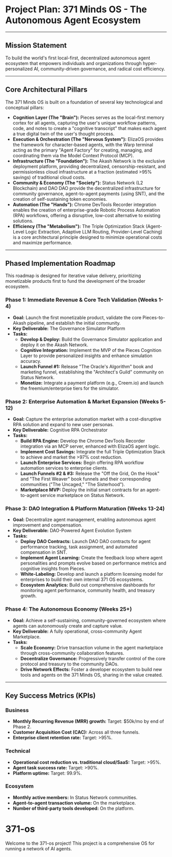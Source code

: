 # Project Plan: 371 Minds OS - The Autonomous Agent Ecosystem 

---   

## Mission Statement

To build the world's first local-first, decentralized autonomous agent ecosystem that empowers individuals and organizations through hyper-personalized AI, community-driven governance, and radical cost efficiency.

---

## Core Architectural Pillars

The 371 Minds OS is built on a foundation of several key technological and conceptual pillars:

- **Cognition Layer (The "Brain"):** Pieces serves as the local-first memory cortex for all agents, capturing the user's unique workflow patterns, code, and notes to create a "cognitive transcript" that makes each agent a true digital twin of the user's thought process.
- **Execution & Orchestration (The "Nervous System"):** ElizaOS provides the framework for character-based agents, with the Warp terminal acting as the primary "Agent Factory" for creating, managing, and coordinating them via the Model Context Protocol (MCP).
- **Infrastructure (The "Foundation"):** The Akash Network is the exclusive deployment platform, providing decentralized, censorship-resistant, and permissionless cloud infrastructure at a fraction (estimated >95% savings) of traditional cloud costs.
- **Community & Economy (The "Society"):** Status Network (L2 Blockchain) and DAO DAO provide the decentralized infrastructure for community governance, agent-to-agent payments (using SNT), and the creation of self-sustaining token economies.
- **Automation (The "Hands"):** Chrome DevTools Recorder integration enables the creation of enterprise-grade Robotic Process Automation (RPA) workflows, offering a disruptive, low-cost alternative to existing solutions.
- **Efficiency (The "Metabolism"):** The Triple Optimization Stack (Agent-Level Logic Extraction, Adaptive LLM Routing, Provider-Level Caching) is a core architectural principle designed to minimize operational costs and maximize performance.

---

## Phased Implementation Roadmap

This roadmap is designed for iterative value delivery, prioritizing monetizable products first to fund the development of the broader ecosystem.

### Phase 1: Immediate Revenue & Core Tech Validation (Weeks 1-4)

- **Goal:** Launch the first monetizable product, validate the core Pieces-to-Akash pipeline, and establish the initial community.
- **Key Deliverable:** The Governance Simulator Platform
- **Tasks:**
  - **Develop & Deploy:** Build the Governance Simulator application and deploy it on the Akash Network.
  - **Cognitive Integration:** Implement the MVP of the Pieces Cognition Layer to provide personalized insights and enhance simulation accuracy.
  - **Launch Funnel #1:** Release "The Oracle's Algorithm" book and marketing funnel, establishing the "Architect's Guild" community on Status Network.
  - **Monetize:** Integrate a payment platform (e.g., Creem.io) and launch the freemium/enterprise tiers for the simulator.

### Phase 2: Enterprise Automation & Market Expansion (Weeks 5-12)

- **Goal:** Capture the enterprise automation market with a cost-disruptive RPA solution and expand to new user personas.
- **Key Deliverable:** Cognitive RPA Orchestrator
- **Tasks:**
  - **Build RPA Engine:** Develop the Chrome DevTools Recorder integration via an MCP server, enhanced with ElizaOS agent logic.
  - **Implement Cost Savings:** Integrate the full Triple Optimization Stack to achieve and market the >97% cost reduction.
  - **Launch Enterprise Services:** Begin offering RPA workflow automation services to enterprise clients.
  - **Launch Funnels #2 & #3:** Release the "Off the Grid, On the Hook" and "The First Weaver" book funnels and their corresponding communities ("The Uncaged," "The Sisterhood").
  - **Marketplace MVP:** Deploy the initial smart contracts for an agent-to-agent service marketplace on Status Network.

### Phase 3: DAO Integration & Platform Maturation (Weeks 13-24)

- **Goal:** Decentralize agent management, enabling autonomous agent improvement and compensation.
- **Key Deliverable:** DAO-Powered Agent Evolution System
- **Tasks:**
  - **Deploy DAO Contracts:** Launch DAO DAO contracts for agent performance tracking, task assignment, and automated compensation in SNT.
  - **Implement Agent Learning:** Create the feedback loop where agent personalities and prompts evolve based on performance metrics and cognitive insights from Pieces.
  - **White-Labeling:** Develop and launch a platform licensing model for enterprises to build their own internal 371 OS ecosystems.
  - **Ecosystem Analytics:** Build out comprehensive dashboards for monitoring agent performance, community health, and treasury growth.

### Phase 4: The Autonomous Economy (Weeks 25+)

- **Goal:** Achieve a self-sustaining, community-governed ecosystem where agents can autonomously create and capture value.
- **Key Deliverable:** A fully operational, cross-community Agent Marketplace.
- **Tasks:**
  - **Scale Economy:** Drive transaction volume in the agent marketplace through cross-community collaboration features.
  - **Decentralize Governance:** Progressively transfer control of the core protocol and treasury to the community DAOs.
  - **Drive Network Effects:** Foster a developer ecosystem to build new tools and agents on the 371 Minds OS, sharing in the value created.

---

## Key Success Metrics (KPIs)

### Business

- **Monthly Recurring Revenue (MRR) growth:** Target: $50k/mo by end of Phase 2.
- **Customer Acquisition Cost (CAC):** Across all three funnels.
- **Enterprise client retention rate:** Target: >95%.

### Technical

- **Operational cost reduction vs. traditional cloud/SaaS:** Target: >95%.
- **Agent task success rate:** Target: >90%.
- **Platform uptime:** Target: 99.9%.

### Ecosystem

- **Monthly active members:** In Status Network communities.
- **Agent-to-agent transaction volume:** On the marketplace.
- **Number of third-party tools developed:** On the platform.

# 371-os


Welcome to the 371-os project! This project is a comprehensive OS for running a network of AI agents.

